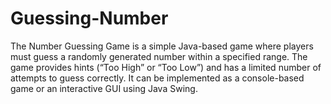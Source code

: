 # Guessing-Number
The Number Guessing Game is a simple Java-based game where players must guess a randomly generated number within a specified range. The game provides hints (“Too High” or “Too Low”) and has a limited number of attempts to guess correctly. It can be implemented as a console-based game or an interactive GUI using Java Swing.
